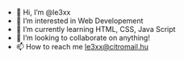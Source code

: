 - 👋 Hi, I’m @le3xx
- 👀 I’m interested in Web Developement
- 🌱 I’m currently learning HTML, CSS, Java Script
- 💞️ I’m looking to collaborate on anything!
- 📫 How to reach me le3xx@citromail.hu

<!---
le3xx/le3xx is a ✨ special ✨ repository because its `README.md` (this file) appears on your GitHub profile.
You can click the Preview link to take a look at your changes.
--->
